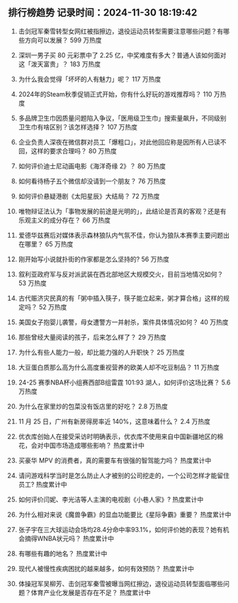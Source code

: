 
## 排行榜趋势 记录时间：2024-11-30 18:19:42
  
  1. 击剑冠军秦雪转型女网红被指擦边，退役运动员转型需要注意哪些问题？有哪些方向可以发展？ 599 万热度
    
  2. 深圳一男子买 80 元彩票中了 2.25 亿，中奖难度有多大？普通人该如何面对这「泼天富贵」？ 183 万热度
    
  3. 为什么我会觉得「坏坏的人有魅力」呢？ 117 万热度
    
  4. 2024年的Steam秋季促销正式开始，你有什么好玩的游戏推荐吗？ 110 万热度
    
  5. 多品牌卫生巾因质量问题陷入争议，「医用级卫生巾」搜索量飙升，不同级别卫生巾有啥区别？该怎样选择？ 107 万热度
    
  6. 企业负责人深夜在微信群对员工「爆粗口」，对此他回应称是因所有人已读不回，这样的要求合理吗？ 80 万热度
    
  7. 如何评价迪士尼动画电影《海洋奇缘 2》？ 80 万热度
    
  8. 如何看待杨子五个微信却没请到一个朋友？ 76 万热度
    
  9. 如何评价悬疑港剧《太阳星辰》大结局？ 72 万热度
    
  10. 唯物辩证法认为「事物发展的前途是光明的」，此结论是否真的客观？还是有乐观主义的成分存在？ 66 万热度
    
  11. 爱德华兹赛后对媒体表示森林狼队内气氛不佳，你认为狼队本赛季主要问题出在哪里？ 65 万热度
    
  12. 刚开始写小说就扑街的作家都是怎么坚持的? 56 万热度
    
  13. 叙利亚政府军与反对派武装在西北部地区大规模交火，目前当地情况如何？ 53 万热度
    
  14. 古代赈济灾民真的有「粥中插入筷子，筷子能立起来，粥才算合格」这样的规定吗？ 52 万热度
    
  15. 美国女子抱婴儿袭警，母女遭警方一并射杀，案件具体情况如何？ 40 万热度
    
  16. 那些曾经大量阅读的孩子，后来怎么样了？ 29 万热度
    
  17. 为什么有些人能力一般，却比能力强的人升职快？ 25 万热度
    
  18. 大豆蛋白质那么高为什么高度重视营养的欧美人却不吃豆制品？ 11 万热度
    
  19. 24-25 赛季NBA杯小组赛西部B组雷霆 101:93 湖人，如何评价这场比赛？ 5.6 万热度
    
  20. 为什么在家里炒的包菜没有饭店里的好吃？ 2.8 万热度
    
  21. 11 月 25 日，广州有新房得房率近 140%，这意味着什么？ 2.4 万热度
    
  22. 优衣库创始人在接受采访时明确表示，优衣库不使用来自中国新疆地区的棉花，会对中国市场造成哪些影响？ 热度累计中
    
  23. 买豪华 MPV 的消费者，真的需要车有很强的智驾能力吗？ 热度累计中
    
  24. 请问游戏科学当时是怎么防止人才被别的公司挖走的，一个公司怎样才能留住员工? 热度累计中
    
  25. 如何评价闫妮、李光洁等人主演的电视剧《小巷人家》? 热度累计中
    
  26. 为什么相对来说《魔兽争霸》的显血功能要比《星际争霸》重要？ 热度累计中
    
  27. 张子宇在三大球运动会场均28.4分命中率93.1%，如何评价她的表现？她有机会摘得WNBA状元吗？ 热度累计中
    
  28. 有哪些有趣的地名？ 热度累计中
    
  29. 现代人被慢性疾病困扰的越来越多，如何有效预防？ 热度累计中
    
  30. 体操冠军吴柳芳、击剑冠军秦雪被曝当网红擦边，退役运动员转型面临哪些问题？体育产业化发展是否存在不足？ 热度累计中
    